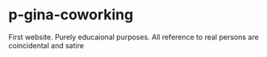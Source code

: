 # p-gina-coworking
First website. Purely educaional purposes. All reference to real persons are coincidental and satire
